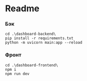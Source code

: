 # Readme

### Бэк

```
cd .\dashboard-backend\
pip install -r requirements.txt
python -m uvicorn main:app --reload
```

### Фронт

```
cd .\dashboard-frontend\
npm i
npm run dev
```
